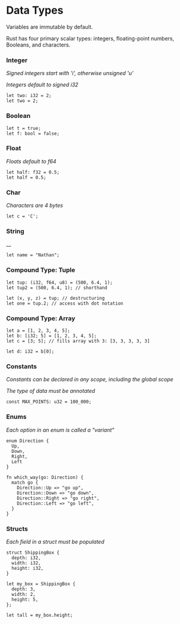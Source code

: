 # Data Types

Variables are immutable by default.

Rust has four primary scalar types: integers, floating-point numbers, Booleans, and characters.

### Integer
_Signed integers start with 'i', otherwise unsigned 'u'_

_Integers default to signed i32_
```
let two: i32 = 2;
let two = 2;
```

### Boolean
```
let t = true;
let f: bool = false;
```

### Float
_Floats default to f64_
```
let half: f32 = 0.5;
let half = 0.5;
```

### Char
_Characters are 4 bytes_
```
let c = 'C';
```

### String
__
```
let name = "Nathan";
```

### Compound Type: Tuple
```
let tup: (i32, f64, u8) = (500, 6.4, 1);
let tup2 = (500, 6.4, 1); // shorthand

let (x, y, z) = tup; // destructuring
let one = tup.2; // access with dot notation
```

### Compound Type: Array
```
let a = [1, 2, 3, 4, 5];
let b: [i32; 5] = [1, 2, 3, 4, 5];
let c = [3; 5]; // fills array with 3: [3, 3, 3, 3, 3]

let d: i32 = b[0];
```

### Constants
_Constants can be declared in any scope, including the global scope_

_The type of data must be annotated_
```
const MAX_POINTS: u32 = 100_000;
```

### Enums

_Each option in an enum is called a "variant"_
```
enum Direction {
  Up,
  Down,
  Right,
  Left
}

fn which_way(go: Direction) {
  match go {
    Direction::Up => "go up",
    Direction::Down => "go down",
    Direction::Right => "go right",
    Direction::Left => "go left",
  }
}
```

### Structs

_Each field in a struct must be populated_
```
struct ShippingBox {
  depth: i32,
  width: i32,
  height: i32,
}

let my_box = ShippingBox {
  depth: 3,
  width: 2,
  height: 5,
};

let tall = my_box.height;
```